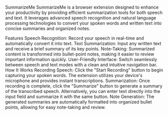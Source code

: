 SummarizeMe
SummarizeMe is a browser extension designed to enhance your productivity by providing efficient summarization tools for both speech and text. It leverages advanced speech recognition and natural language processing technologies to convert your spoken words and written text into concise summaries and organized notes.

Features
Speech Recognition: Record your speech in real-time and automatically convert it into text.
Text Summarization: Input any written text and receive a brief summary of its key points.
Note-Taking: Summarized content is transformed into bullet-point notes, making it easier to review important information quickly.
User-Friendly Interface: Switch seamlessly between speech and text modes with a clean and intuitive navigation bar.
How It Works
Recording Speech: Click the "Start Recording" button to begin capturing your spoken words. The extension utilizes your device's microphone and provides instant transcriptions.
Summarization: Once recording is complete, click the "Summarize" button to generate a summary of the transcribed speech. Alternatively, you can enter text directly into the input field and summarize it with the same button.
Note Generation: The generated summaries are automatically formatted into organized bullet points, allowing for easy note-taking and review.
